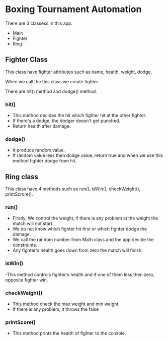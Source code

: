# Boxing Tournament Automation

There are 3 classess in this app.
- Main
- Fighter
- Ring

## Fighter Class

This class have fighter attributes such as name, health, weight, dodge.

When we call the this class we create fighter.

There are hit() method and dodge() method.

### hit()

- This method decides the hit which fighter hit at the other fighter.
- If there's a dodge, the dodger doesn't get punched.
- Return health after damage.

### dodge()

- It produce random value.
- If random value less then dodge value, return true and when we use this method fighter dodge from hit.


## Ring class

This class have 4 methods such as run(), isWin(), checkWeight(), printScrore().

### run()

- Firstly, We control the weight, if there is any problem at the weight the match will not start.
- We do not know which fighter hit first or which fighter dodge the damage.
- We call the random number from Math class and the app decide the constraints.
- Any fighter's health goes down from zero the match will finish.

### isWin()

-This method controls fighter's health and if one of them less then zero, opposite fighter win.

### checkWeight()

- This method check the max weight and min weight.
- If there is any problem, it throws the false

### printScore()

- This method prints the health of fighter to the console.




